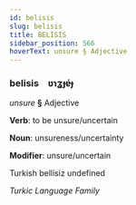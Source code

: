 ```yaml
---
id: belisis
slug: belisis
title: BELİSİS
sidebar_position: 566
hoverText: unsure § Adjective
---
```


### belisis&emsp;<span kind="abugida">ʋɿʓɟɐ́ɟ</span>

*unsure* **§** Adjective

**Verb**: to be unsure/uncertain

**Noun**: unsureness/uncertainty

**Modifier**: unsure/uncertain

Turkish bellisiz undefined

*Turkic Language Family*